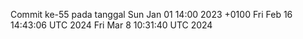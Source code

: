 Commit ke-55 pada tanggal Sun Jan 01 14:00 2023 +0100
Fri Feb 16 14:43:06 UTC 2024
Fri Mar  8 10:31:40 UTC 2024
